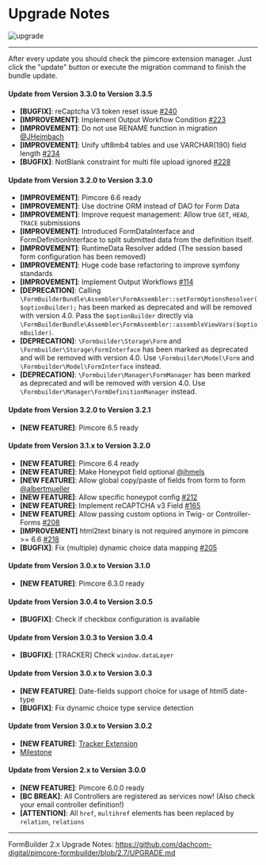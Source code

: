 # Upgrade Notes
![upgrade](https://user-images.githubusercontent.com/700119/31535145-3c01a264-affa-11e7-8d86-f04c33571f65.png)  

***

After every update you should check the pimcore extension manager. 
Just click the "update" button or execute the migration command to finish the bundle update.

#### Update from Version 3.3.0 to Version 3.3.5
- **[BUGFIX]**: reCaptcha V3 token reset issue [#240](https://github.com/dachcom-digital/pimcore-formbuilder/issues/240)
- **[IMPROVEMENT]**: Implement Output Workflow Condition [#223](https://github.com/dachcom-digital/pimcore-formbuilder/pull/223)
- **[IMPROVEMENT]**: Do not use RENAME function in migration [@JHeimbach](https://github.com/dachcom-digital/pimcore-formbuilder/issues/243)
- **[IMPROVEMENT]**: Unify uft8mb4 tables and use VARCHAR(190) field length [#234](https://github.com/dachcom-digital/pimcore-formbuilder/issues/234)
- **[BUGFIX]**: NotBlank constraint for multi file upload ignored [#228](https://github.com/dachcom-digital/pimcore-formbuilder/issues/228)

#### Update from Version 3.2.0 to Version 3.3.0
- **[IMPROVEMENT]**: Pimcore 6.6 ready
- **[IMPROVEMENT]**: Use doctrine ORM instead of DAO for Form Data
- **[IMPROVEMENT]**: Improve request management: Allow true `GET`, `HEAD`, `TRACE` submissions 
- **[IMPROVEMENT]**: Introduced FormDataInterface and FormDefinitionInterface to split submitted data from the definition itself. 
- **[IMPROVEMENT]**: RuntimeData Resolver added (The session based form configuration has been removed)
- **[IMPROVEMENT]**: Huge code base refactoring to improve symfony standards
- **[IMPROVEMENT]**: Implement Output Workflows [#114](https://github.com/dachcom-digital/pimcore-formbuilder/issues/114)
- **[DEPRECATION]**: Calling `\FormBuilderBundle\Assembler\FormAssembler::setFormOptionsResolver($optionBuilder);` has been marked as deprecated and will be removed with version 4.0. Pass the `$optionBuilder` directly via `\FormBuilderBundle\Assembler\FormAssembler::assembleViewVars($optionBuilder)`.
- **[DEPRECATION]**: `\Formbuilder\Storage\Form` and `\Formbuilder\Storage\FormInterface` has been marked as deprecated and will be removed with version 4.0. Use `\Formbuilder\Model\Form` and `\Formbuilder\Model\FormInterface` instead.
- **[DEPRECATION]**: `\Formbuilder\Manager\FormManager` has been marked as deprecated and will be removed with version 4.0. Use `\Formbuilder\Manager\FormDefinitionManager` instead.

#### Update from Version 3.2.0 to Version 3.2.1
- **[NEW FEATURE]**: Pimcore 6.5 ready

#### Update from Version 3.1.x to Version 3.2.0
- **[NEW FEATURE]**: Pimcore 6.4 ready
- **[NEW FEATURE]**: Make Honeypot field optional [@ihmels](https://github.com/dachcom-digital/pimcore-formbuilder/issues/167)
- **[NEW FEATURE]**: Allow global copy/paste of fields from form to form [@albertmueller](https://github.com/dachcom-digital/pimcore-formbuilder/pull/207)
- **[NEW FEATURE]**: Allow specific honeypot config [#212](https://github.com/dachcom-digital/pimcore-formbuilder/issues/212)
- **[NEW FEATURE]**: Implement reCAPTCHA v3 Field [#165](https://github.com/dachcom-digital/pimcore-formbuilder/issues/165)
- **[NEW FEATURE]**: Allow passing custom options in Twig- or Controller-Forms [#208](https://github.com/dachcom-digital/pimcore-formbuilder/issues/208)
- **[IMPROVEMENT]** html2text binary is not required anymore in pimcore >= 6.6 [#218](https://github.com/dachcom-digital/pimcore-formbuilder/issues/218)
- **[BUGFIX]**: Fix (multiple) dynamic choice data mapping [#205](https://github.com/dachcom-digital/pimcore-formbuilder/issues/205)

#### Update from Version 3.0.x to Version 3.1.0
- **[NEW FEATURE]**: Pimcore 6.3.0 ready

#### Update from Version 3.0.4 to Version 3.0.5
- **[BUGFIX]**: Check if checkbox configuration is available

#### Update from Version 3.0.3 to Version 3.0.4
- **[BUGFIX]**: [TRACKER] Check `window.dataLayer`

#### Update from Version 3.0.x to Version 3.0.3
- **[NEW FEATURE]**: Date-fields support choice for usage of html5 date-type
- **[BUGFIX]**: Fix dynamic choice type service detection

#### Update from Version 3.0.x to Version 3.0.2
- **[NEW FEATURE]**: [Tracker Extension](https://github.com/dachcom-digital/pimcore-formbuilder/issues/183)
- [Milestone](https://github.com/dachcom-digital/pimcore-formbuilder/milestone/23?closed=1)

#### Update from Version 2.x to Version 3.0.0
- **[NEW FEATURE]**: Pimcore 6.0.0 ready
- **[BC BREAK]**: All Controllers are registered as services now! (Also check your email controller definition!)
- **[ATTENTION]**: All `href`, `multihref` elements has been replaced by `relation`, `relations`

***

FormBuilder 2.x Upgrade Notes: https://github.com/dachcom-digital/pimcore-formbuilder/blob/2.7/UPGRADE.md